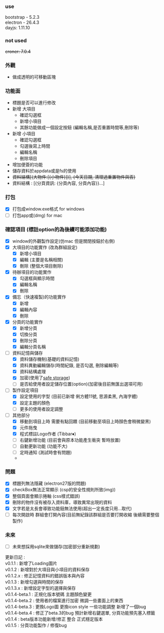 ### use 
bootstrap - 5.2.3   
electron - 26.4.3   
dayjs: 1.11.10

### not used
<del> croner: 7.0.4 </del>   

[//]: # (better-sqlite3 - 9.4.3)

### 外觀
- 做成透明的可移動區塊

### 功能面
- 標題是否可以進行修改
- 新增 大項目
    - 確認勾選框
    - 新增小項目
    - 其餘功能做成一個設定按鈕 (編輯名稱,是否重置時間等,刪除等)
- 新增 小項目
    - 確認勾選框
    - 勾選後寫上時間
    - 編輯名稱
    - 刪除項目
- 增加便簽的功能
- 儲存資料於appdata或是fs的使用
- <del>資料結構[{大物件:[{小物件}]}], {今天日期, 清理過重置物件與否}</del>
- 資料結構 : [{分頁資訊: {分頁內容, 分頁內容}}...]

### 打包
- [x] 打包成window.exe格式 for windows
- [ ] 打包app或(dmg) for mac

### 確認項目 (標註option的為後續可能添加功能)
- [x] window的外觀製作設定(仿mac 但是關閉按鈕於右側)
- [x] 大項目的功能實作 (改為群組設定)
  - [x] 新增小項目
  - [x] 編輯 (主要是名稱相關)
  - [x] 刪除 (整個大項目刪除)
- [x] 待辦項目的功能實作
  - [x] 勾選框與顯示時間
  - [x] 編輯名稱
  - [x] 刪除
- [x] 備忘（快速複製)的功能實作
  - [x] 新增
  - [x] 編輯內容
  - [x] 刪除
- [x] 分頁的功能實作
  - [x] 新增分頁
  - [x] 切換分頁
  - [x] 刪除分頁
  - [x] 編輯分頁名稱
- [ ] 資料記憶與儲存
  - [x] 資料儲存機制(基礎的資料記憶)
  - [x] 資料異動編輯儲存(時間紀錄, 是否勾選, 刪除編輯等)
  - [x] 資料結構處理
  - [x] 加密(使用了[safe storage](https://www.electronjs.org/docs/latest/api/safe-storage))
  - [ ] 是否給使用者設定儲存位置(option)(加密後目前無匯出選項可用)
- [ ] 製作設定項目
  - [x] 設定使用的字型 (目前已新增 俐方體11號, 思源柔黑, 內海字體)
  - [x] 設定主題的顏色
  - [ ] 更多的使用者設定調整
- [ ] 其他部分
  - [x] 移動到項目上時 需要有點回饋 (目前移動至項目上時顏色會稍微變黑)
  - [x] 元件拖曳
  - [x] 程式標註Logo作者 (Tibbar♦)
  - [ ] 右鍵新增功能 (目前會與原本功能產生衝突 暫時放置)
  - [ ] 自動更新功能 (功能不大)
  - [ ] 定時通知 (測試時會有問題)
  - 
### 問題
- [x] 標題列無法隱藏 (electron27版的問題)
- [x] checkBox無法正常顯示 (csp的安全性規則所致(img))
- [x] 整個頁面會顯示捲軸 (css樣式錯誤)
- [x] 刪除的物件沒有被存入資料庫，導致異常出現的資料
- [x] 文字若是太長會導致功能鈕無法使用(超出一定長度只用...取代)
- [ ] 每次開啟時 群組會打開內容(目前無紀錄該群組是否要打開收縮 後續需要整個製作)

### 未來
- [ ] 未來想採用sqlite來做儲存(加密部分重新規劃)

更新日記 :   
v0.1.1 : 新增了Loading圖片   
v0.1.2 : 新增對於大項目與小項目的資料保存     
v0.1.2.x : 修正記憶資料的錯誤版本與內容   
v0.1.3 : 新增勾選與時間的保存   
v0.1.3.x : 新增設定字型的選擇與保存   
v0.1.4-beta.1 : 正規化版本號碼 主題顏色變更    
v0.1.4-beta.2 : 使用者的檔案進行加密 微調一些畫面上的東西   
v0.1.4-beta.3 : 更換Logo圖 更換icon style 一些功能調整 新增了一個bug    
v0.1.4-beta.4 : 修正了beta.3的bug 預計新增右鍵選單, 分頁功能預先塞入標籤    
v0.1.4 : beta版本功能新增/修正 整合 正式穩定版本  
v0.1.5 : 分頁功能製作 / 修復bug
